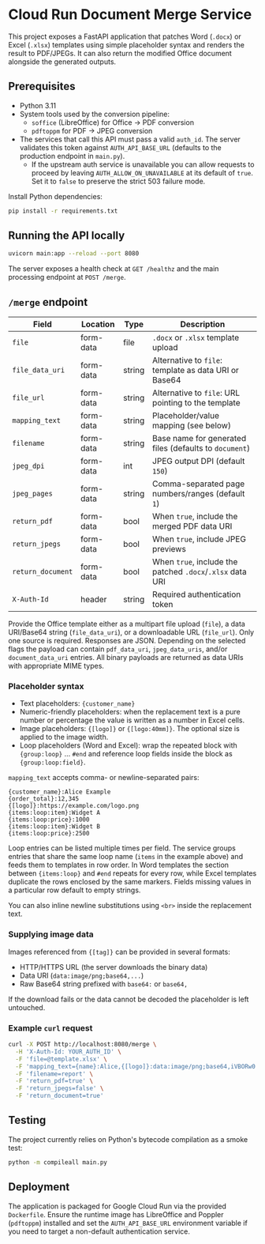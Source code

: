 # Cloud Run Document Merge Service

This project exposes a FastAPI application that patches Word (`.docx`) or Excel (`.xlsx`) templates using simple placeholder syntax and renders the result to PDF/JPEGs. It can also return the modified Office document alongside the generated outputs.

## Prerequisites

* Python 3.11
* System tools used by the conversion pipeline:
  * `soffice` (LibreOffice) for Office → PDF conversion
  * `pdftoppm` for PDF → JPEG conversion
* The services that call this API must pass a valid `auth_id`. The server validates this token against `AUTH_API_BASE_URL` (defaults to the production endpoint in `main.py`).
  * If the upstream auth service is unavailable you can allow requests to proceed by leaving `AUTH_ALLOW_ON_UNAVAILABLE` at its default of `true`. Set it to `false` to preserve the strict 503 failure mode.

Install Python dependencies:

```bash
pip install -r requirements.txt
```

## Running the API locally

```bash
uvicorn main:app --reload --port 8080
```

The server exposes a health check at `GET /healthz` and the main processing endpoint at `POST /merge`.

## `/merge` endpoint

| Field | Location | Type | Description |
|-------|----------|------|-------------|
| `file` | form-data | file | `.docx` or `.xlsx` template upload |
| `file_data_uri` | form-data | string | Alternative to `file`: template as data URI or Base64 |
| `file_url` | form-data | string | Alternative to `file`: URL pointing to the template |
| `mapping_text` | form-data | string | Placeholder/value mapping (see below) |
| `filename` | form-data | string | Base name for generated files (defaults to `document`) |
| `jpeg_dpi` | form-data | int | JPEG output DPI (default `150`) |
| `jpeg_pages` | form-data | string | Comma-separated page numbers/ranges (default `1`) |
| `return_pdf` | form-data | bool | When `true`, include the merged PDF data URI |
| `return_jpegs` | form-data | bool | When `true`, include JPEG previews |
| `return_document` | form-data | bool | When `true`, include the patched `.docx`/`.xlsx` data URI |
| `X-Auth-Id` | header | string | Required authentication token |

Provide the Office template either as a multipart file upload (`file`), a data URI/Base64 string (`file_data_uri`), or a downloadable URL (`file_url`). Only one source is required. Responses are JSON. Depending on the selected flags the payload can contain `pdf_data_uri`, `jpeg_data_uris`, and/or `document_data_uri` entries. All binary payloads are returned as data URIs with appropriate MIME types.

### Placeholder syntax

* Text placeholders: `{customer_name}`
* Numeric-friendly placeholders: when the replacement text is a pure number or percentage the value is written as a number in Excel cells.
* Image placeholders: `{[logo]}` or `{[logo:40mm]}`. The optional size is applied to the image width.
* Loop placeholders (Word and Excel): wrap the repeated block with `{group:loop}` … `#end` and reference loop fields inside the block as `{group:loop:field}`.

`mapping_text` accepts comma- or newline-separated pairs:

```
{customer_name}:Alice Example
{order_total}:12,345
{[logo]}:https://example.com/logo.png
{items:loop:item}:Widget A
{items:loop:price}:1000
{items:loop:item}:Widget B
{items:loop:price}:2500
```

Loop entries can be listed multiple times per field. The service groups entries that share the same loop name (`items` in the example above) and feeds them to templates in row order. In Word templates the section between `{items:loop}` and `#end` repeats for every row, while Excel templates duplicate the rows enclosed by the same markers. Fields missing values in a particular row default to empty strings.

You can also inline newline substitutions using `<br>` inside the replacement text.

### Supplying image data

Images referenced from `{[tag]}` can be provided in several formats:

* HTTP/HTTPS URL (the server downloads the binary data)
* Data URI (`data:image/png;base64,...`)
* Raw Base64 string prefixed with `base64:` or `base64,`

If the download fails or the data cannot be decoded the placeholder is left untouched.

### Example `curl` request

```bash
curl -X POST http://localhost:8080/merge \
  -H 'X-Auth-Id: YOUR_AUTH_ID' \
  -F 'file=@template.xlsx' \
  -F 'mapping_text={name}:Alice,{[logo]}:data:image/png;base64,iVBORw0...' \
  -F 'filename=report' \
  -F 'return_pdf=true' \
  -F 'return_jpegs=false' \
  -F 'return_document=true'
```

## Testing

The project currently relies on Python's bytecode compilation as a smoke test:

```bash
python -m compileall main.py
```

## Deployment

The application is packaged for Google Cloud Run via the provided `Dockerfile`. Ensure the runtime image has LibreOffice and Poppler (`pdftoppm`) installed and set the `AUTH_API_BASE_URL` environment variable if you need to target a non-default authentication service.
